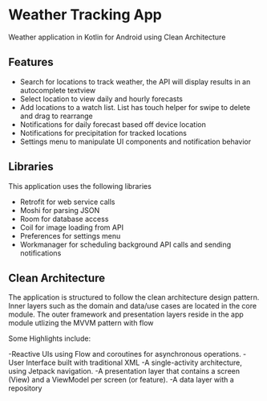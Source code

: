 # Weather Tracking App
Weather application in Kotlin for Android using Clean Architecture


## Features
- Search for locations to track weather, the API will display results in an autocomplete textview
- Select location to view daily and hourly forecasts
- Add locations to a watch list. List has touch helper for swipe to delete and drag to rearrange 
- Notifications for daily forecast based off device location
- Notifications for precipitation for tracked locations
- Settings menu to manipulate UI components and notification behavior

## Libraries
This application uses the following libraries
- Retrofit for web service calls
- Moshi for parsing JSON
- Room for database access
- Coil for image loading from API
- Preferences for settings menu
- Workmanager for scheduling background API calls and sending notifications


## Clean Architecture

The application is structured to follow the clean architecture design pattern. Inner layers such as
the domain and data/use cases are located in the core module.
The outer framework and presentation layers reside in the app module utlizing the MVVM pattern with flow

Some Highlights include: 

-Reactive UIs using Flow and coroutines for asynchronous operations.
-User Interface built with traditional XML
-A single-activity architecture, using Jetpack navigation.
-A presentation layer that contains a screen (View) and a ViewModel per screen (or feature).
-A data layer with a repository 
